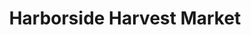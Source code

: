 ---
title: "Harborside Harvest Market"
url: /north-hero/harborside-harvest-market/
shop: convenience
---